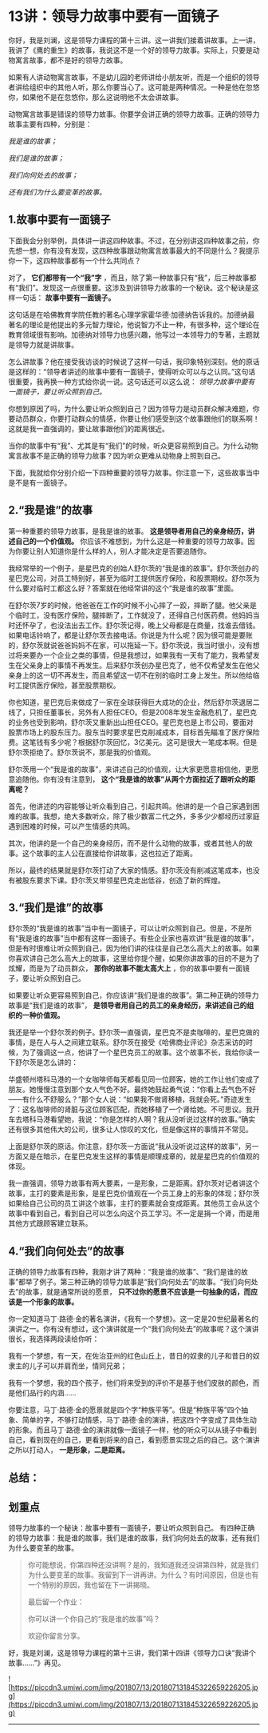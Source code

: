 # 13讲：领导力故事中要有一面镜子

你好，我是刘澜，这是领导力课程的第十三讲。这一讲我们接着讲故事。上一讲，我讲了《鹰的重生》的故事，我说这不是一个好的领导力故事。实际上，只要是动物寓言故事，都不是好的领导力故事。

如果有人讲动物寓言故事，不是幼儿园的老师讲给小朋友听，而是一个组织的领导者讲给组织中的其他人听，那么你要当心了。这可能是两种情况。一种是他在忽悠你，如果他不是在忽悠你，那么这说明他不太会讲故事。

动物寓言故事是错误的领导力故事。你要学会讲正确的领导力故事。正确的领导力故事主要有四种，分别是：

 *我是谁的故事；*

 *我们是谁的故事；*

 *我们向何处去的故事；*

 *还有我们为什么要变革的故事。*

## 1.故事中要有一面镜子

下面我会分别举例，具体讲一讲这四种故事。不过，在分别讲这四种故事之前，你先想一想，你有没有发现，这四种故事跟动物寓言故事最大的不同是什么？我提示你一下，这四种故事都有一个什么共同点？

对了， **它们都带有一个“我”字** ，而且，除了第一种故事只有“我”，后三种故事都有“我们”。发现这一点很重要。这涉及到讲领导力故事的一个秘诀。这个秘诀是这样一句话： **故事中要有一面镜子。**

这句话是在哈佛教育学院任教的著名心理学家霍华德·加德纳告诉我的。加德纳最著名的理论是他提出的多元智力理论，他说智力不止一种，有很多种，这个理论在教育领域很有影响。加德纳对领导力也感兴趣，他写过一本领导力的专著，主题就是领导力就是讲故事。

怎么讲故事？他在接受我访谈的时候说了这样一句话，我印象特别深刻。他的原话是这样的：“领导者讲述的故事中要有一面镜子，使得听众可以与之认同。”这句话很重要，我再换一种方式给你说一说。这句话还可以这么说： *领导力故事中要有一面镜子，要让听众照到自己。*

你想到原因了吗，为什么要让听众照到自己？因为领导力是动员群众解决难题，你要动员群众，你要打动群众的情感，你要让他们感受到这个故事跟他们的联系啊！这就是我一直强调的，要让故事跟他们的距离很近。

当你的故事中有“我”、尤其是有“我们”的时候，听众更容易照到自己。为什么动物寓言故事不是正确的领导力故事？因为听众更难从动物身上照到自己。

下面，我就给你分别介绍一下四种重要的领导力故事。你注意一下，这些故事当中是不是有一面镜子。

## 2.“我是谁”的故事

第一种重要的领导力故事，是我是谁的故事。 **这是领导者用自己的亲身经历，讲述自己的一个价值观。** 你应该不难想到，为什么这是一种重要的领导力故事。因为你要让别人知道你是什么样的人，别人才能决定是否要追随你。

我经常举的一个例子，是星巴克的创始人舒尔茨的“我是谁的故事”。舒尔茨创办的星巴克公司，对员工特别好，甚至为临时工提供医疗保险，和股票期权。舒尔茨为什么要对临时工都这么好？答案就在他经常讲的这个“我是谁的故事”里面。

在舒尔茨7岁的时候，他爸爸在工作的时候不小心摔了一跤，摔断了腿。他父亲是个临时工，没有医疗保险，腿摔断了，工作就没了，还得自己付医药费。他妈妈当时还怀孕了，也没法出去工作。舒尔茨记得，晚上父母都是在商量，找谁去借钱。如果电话铃响了，都是让舒尔茨去接电话。你说是为什么呢？因为很可能是要账的，舒尔茨就说爸爸妈妈不在家，可以拖延一下。舒尔茨说，我当时很小，没有想过将来要办一个企业之类的事情，但是我想过，如果我有一天有了能力，我希望发生在父亲身上的事情不再发生。后来舒尔茨创办星巴克了，他不仅希望发生在他父亲身上的这一切不再发生，而且希望这一切不在别的临时工身上发生。所以他给临时工提供医疗保险，甚至股票期权。

你也知道，星巴克后来做成了一家在全球获得巨大成功的企业，然后舒尔茨退居二线了，只担任董事长，另外有人担任CEO。但是2008年发生金融危机了，星巴克的业务也受到影响，舒尔茨又重新出山担任CEO。星巴克也是上市公司，要面对股票市场上的股东压力。股东当时要求星巴克削减成本，目标首先瞄准了医疗保险费。这笔钱有多少呢？根据舒尔茨回忆，3亿美元。这可是很大一笔成本啊。但是舒尔茨拒绝了。舒尔茨说不，那是我的价值观。

舒尔茨用一个“我是谁的故事”，来讲述自己的价值观，让大家更愿意相信他，更愿意追随他。你有没有注意到， **这个“我是谁的故事”从两个方面拉近了跟听众的距离呢？**

首先，他讲述的内容能够让听众看到自己，引起共鸣。他讲的是一个自己家遇到困难的故事。我想，绝大多数听众，除了极少数富二代之外，多多少少都经历过家庭遇到困难的时候，可以产生情感的共鸣。

其次，他讲的是一个自己的亲身经历，而不是什么动物的故事，或者其他人的故事。这个故事的主人公在直接给你讲故事，这也拉近了距离。

所以，最终的结果就是舒尔茨打动了大家的情感。舒尔茨没有削减这笔成本，也没有被股东要求下课。舒尔茨又带领星巴克走出低谷，创造了新的辉煌。

## 3.“我们是谁”的故事

舒尔茨的“我是谁的故事”当中有一面镜子，可以让听众照到自己。但是，不是所有“我是谁的故事”当中都有这样一面镜子。有些企业家也喜欢讲“我是谁的故事”，但是有时很难让听众照到自己，因为他们讲的往往是自己怎么高大上的故事。如果你喜欢讲自己怎么高大上的故事，这里给你提个醒，如果你讲故事的目的不是为了炫耀，而是为了动员群众， **那你的故事不能太高大上** ，你的故事中要有一面镜子，要让听众照到自己。

如果要让听众更容易照到自己，你应该讲“我们是谁的故事”。第二种正确的领导力故事是“我们是谁的故事”， **是领导者用自己的员工的亲身经历，来讲述自己的组织的一种价值观。**

我还是举一个舒尔茨的例子。舒尔茨一直强调，星巴克不是卖咖啡的，星巴克做的事情，是在人与人之间建立联系。舒尔茨在接受《哈佛商业评论》杂志采访的时候，为了强调这一点，他讲了一个星巴克员工的故事。这个故事不长，我给你读一下舒尔茨是怎么讲的：

华盛顿州塔科马港的一个女咖啡师每天都看见同一位顾客，她的工作让他们变成了朋友。她慢慢注意到那个女人气色不好。最终她鼓起勇气说：“你看上去气色不好——有什么不舒服么？”那个女人说：“如果我不做肾移植，我就会死。”奇迹发生了：这名咖啡师的肾脏与这位顾客匹配，而她移植了一个肾给她。不可思议。我开车去塔科马港看望她，我说：“你是怎样的人啊？我从没听说过这样的故事。”确实还有很多其他伟大的公司，很多让人惊叹的文化，但是像这样的事情并不常见。

上面是舒尔茨的原话。你注意，舒尔茨一方面说“我从没听说过这样的故事”，另一方面又是在暗示，在星巴克发生这样的事情是顺理成章的，就是星巴克的价值观的体现。

我一直强调，领导力故事有两大要素，一是形象，二是距离。舒尔茨对记者讲这个故事，主打的要素是形象，是星巴克价值观在一个员工身上的形象的体现；舒尔茨如果给自己公司的员工讲这个故事，主打的要素就会变成距离。其他员工会从这个故事中看到自己，看到自己可以怎么向这个员工学习。不一定是捐一个肾，而是用其他方式跟顾客建立联系。

## 4.“我们向何处去”的故事

正确的领导力故事有四种，我刚才讲了两种：“我是谁的故事”、“我们是谁的故事”都举了例子。第三种正确的领导力故事是“我们向何处去”的故事。“我们向何处去”的故事，就是通常所说的愿景， **只不过你的愿景不应该是一句抽象的话，而应该是一个形象的故事。**

你一定知道马丁·路德·金的著名演讲，《我有一个梦想》。这一定是20世纪最著名的演讲之一。你有没有想过，这个演讲就是一个“我们向何处去”的故事呢？这个演讲很长，我选择两段读给你听：

我有一个梦想，有一天，在佐治亚州的红色山丘上，昔日的奴隶的儿子和昔日的奴隶主的儿子可以并肩而坐，情同兄弟；

我有一个梦想，我的四个孩子，他们将来受到的评价不是基于他们皮肤的颜色，而是他们品行的内涵……

你要注意，马丁·路德·金的愿景就是四个字“种族平等”。但是“种族平等”四个抽象、简单的字，不够打动情感，马丁·路德·金的演讲，把这四个字变成了具体生动的形象。而且马丁·路德·金的演讲就像一面镜子一样，他的听众可以从镜子中看到自己，看到现在的自己，更看到将来的自己，看到愿景实现之后的自己。这个演讲之所以打动人， **一是形象，二是距离。**

## 总结：

## 划重点

领导力故事的一个秘诀：故事中要有一面镜子，要让听众照到自己。
有四种正确的领导力故事：我是谁的故事，我们是谁的故事，我们向何处去的故事，还有我们为什么要变革的故事。

> 你可能想说，你第四种还没讲啊？是的，我知道我还没讲第四种，就是我们为什么要变革的故事。我留到下一讲再讲。为什么？有时间原因，但是也有一个特别的原因，我也留在下一讲揭晓。
> 
> 最后留一个作业：
> 
> 你可以讲一个你自己的“我是谁的故事”吗？
> 
> 欢迎你留言分享。

好，我是刘澜，这是领导力课程的第十三讲，我们第十四讲《领导力口诀“我讲个故事……”》再见。

![https://piccdn3.umiwi.com/img/201807/13/201807131845322659226205.jpg](https://piccdn3.umiwi.com/img/201807/13/201807131845322659226205.jpg)

---
